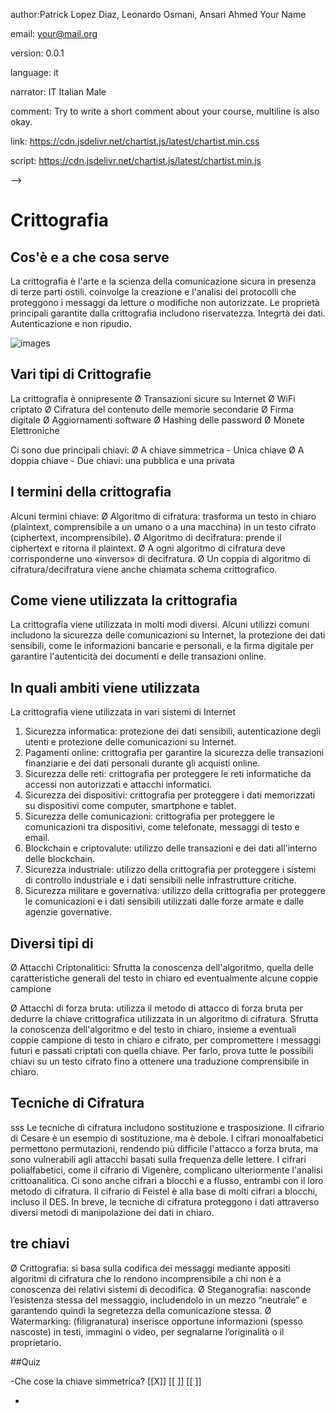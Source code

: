 author:Patrick Lopez Diaz, Leonardo Osmani, Ansari Ahmed Your Name

email:    your@mail.org

version:  0.0.1

language: it

narrator: IT Italian Male

comment:  Try to write a short comment about
          your course, multiline is also okay.

link:     https://cdn.jsdelivr.net/chartist.js/latest/chartist.min.css

script:   https://cdn.jsdelivr.net/chartist.js/latest/chartist.min.js

-->

# Crittografia





## Cos'è e a che cosa serve
La crittografia è l'arte e la scienza della comunicazione sicura in presenza di terze parti ostili.
coinvolge la creazione e l'analisi dei protocolli che proteggono i messaggi da letture o modifiche non autorizzate. Le proprietà principali garantite dalla crittografia includono riservatezza. Integrtà dei dati. Autenticazione e non ripudio.

![images](Ihttps://images.app.goo.gl/KYWaJtwfr4jX4Mhx7)


## Vari tipi di Crittografie
La crittografia è onnipresente 
Ø Transazioni sicure su Internet
Ø WiFi criptato
Ø Cifratura del contenuto delle memorie secondarie
Ø Firma digitale
Ø Aggiornamenti software
Ø Hashing delle password
Ø Monete Elettroniche

Ci sono due principali chiavi:
Ø A chiave simmetrica - Unica chiave
Ø A doppia chiave - Due chiavi: una pubblica e una privata

## I termini della crittografia
 Alcuni termini chiave:
Ø Algoritmo di cifratura: trasforma un testo in chiaro (plaintext,
comprensibile a un umano o a una macchina) in un testo
cifrato (ciphertext, incomprensibile).
Ø Algoritmo di decifratura: prende il ciphertext e ritorna il
plaintext.
Ø A ogni algoritmo di cifratura deve corrisponderne uno
«inverso» di decifratura.
Ø Un coppia di algoritmo di cifratura/decifratura viene anche
chiamata schema crittografico.

## Come viene utilizzata la crittografia
La crittografia viene utilizzata in molti modi diversi. Alcuni utilizzi comuni includono la sicurezza delle comunicazioni su Internet, la protezione dei dati sensibili, come le informazioni bancarie e personali, e la firma digitale per garantire l'autenticità dei documenti e delle transazioni online.

## In quali ambiti viene utilizzata
La crittografia viene utilizzata in vari sistemi di Internet

1. Sicurezza informatica: protezione dei dati sensibili, autenticazione degli utenti e protezione delle comunicazioni su Internet.
2. Pagamenti online: crittografia per garantire la sicurezza delle transazioni finanziarie e dei dati personali durante gli acquisti online.
3. Sicurezza delle reti: crittografia per proteggere le reti informatiche da accessi non autorizzati e attacchi informatici.
4. Sicurezza dei dispositivi: crittografia per proteggere i dati memorizzati su dispositivi come computer, smartphone e tablet.
5. Sicurezza delle comunicazioni: crittografia per proteggere le comunicazioni tra dispositivi, come telefonate, messaggi di testo e email.
6. Blockchain e criptovalute: utilizzo delle transazioni e dei dati all'interno delle blockchain.
7. Sicurezza industriale: utilizzo della crittografia per proteggere i sistemi di controllo industriale e i dati sensibili nelle infrastrutture critiche.
8. Sicurezza militare e governativa: utilizzo della crittografia per proteggere le comunicazioni e i dati sensibili utilizzati dalle forze armate e dalle agenzie governative.

## Diversi tipi di
Ø Attacchi Criptonalitici: Sfrutta la conoscenza dell'algoritmo, quella delle
caratteristiche generali del testo in chiaro ed
eventualmente alcune coppie campione

Ø Attacchi di forza bruta: utilizza il metodo di attacco di forza bruta per dedurre la chiave crittografica utilizzata in un algoritmo di cifratura. Sfrutta la conoscenza dell'algoritmo e del testo in chiaro, insieme a eventuali coppie campione di testo in chiaro e cifrato, per compromettere i messaggi futuri e passati criptati con quella chiave. Per farlo, prova tutte le possibili chiavi su un testo cifrato fino a ottenere una traduzione comprensibile in chiaro.

## Tecniche di Cifratura
sss
Le tecniche di cifratura includono sostituzione e trasposizione. Il cifrario di Cesare è un esempio di sostituzione, ma è debole. I cifrari monoalfabetici permettono permutazioni, rendendo più difficile l'attacco a forza bruta, ma sono vulnerabili agli attacchi basati sulla frequenza delle lettere. I cifrari polialfabetici, come il cifrario di Vigenère, complicano ulteriormente l'analisi crittoanalitica. Ci sono anche cifrari a blocchi e a flusso, entrambi con il loro metodo di cifratura. Il cifrario di Feistel è alla base di molti cifrari a blocchi, incluso il DES. In breve, le tecniche di cifratura proteggono i dati attraverso diversi metodi di manipolazione dei dati in chiaro.
## tre chiavi

Ø Crittografia: si basa sulla codifica dei messaggi mediante
appositi algoritmi di cifratura che lo rendono incomprensibile
a chi non è a conoscenza dei relativi sistemi di decodifica.
Ø Steganografia: nasconde l’esistenza stessa del messaggio,
includendolo in un mezzo “neutrale” e garantendo quindi la
segretezza della comunicazione stessa.
Ø Watermarking: (filigranatura) inserisce opportune
informazioni (spesso nascoste) in testi, immagini o video, per
segnalarne l’originalità o il proprietario.

##Quiz

-Che cose la chiave simmetrica?
[[X]]
[[ ]] 
[[ ]]

-
